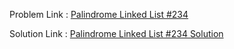 Problem Link : [Palindrome Linked List #234](https://leetcode.com/problems/palindrome-linked-list/description/)

Solution Link : [Palindrome Linked List #234 Solution ](https://github.com/Vartika-Bansal15/Data-Structures-and-Algorithms/blob/main/Linked%20List%20Manipulation%20Patterns/In-place%20Reversal/Palindrome%20Linked%20List%20%23234/Solution.java)
